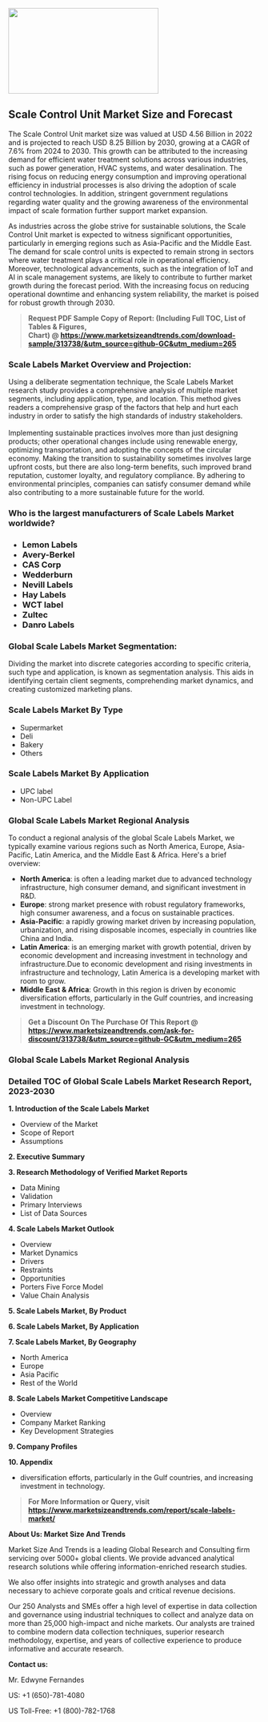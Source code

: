 <p><img class="alignnone size-medium wp-image-20088" src="https://ffe5etoiles.com/wp-content/uploads/2024/12/MST1-300x171.png" alt="" width="300" height="171" /></p><h2>Scale Control Unit Market Size and Forecast</h2><p>The Scale Control Unit market size was valued at USD 4.56 Billion in 2022 and is projected to reach USD 8.25 Billion by 2030, growing at a CAGR of 7.6% from 2024 to 2030. This growth can be attributed to the increasing demand for efficient water treatment solutions across various industries, such as power generation, HVAC systems, and water desalination. The rising focus on reducing energy consumption and improving operational efficiency in industrial processes is also driving the adoption of scale control technologies. In addition, stringent government regulations regarding water quality and the growing awareness of the environmental impact of scale formation further support market expansion.</p><p>As industries across the globe strive for sustainable solutions, the Scale Control Unit market is expected to witness significant opportunities, particularly in emerging regions such as Asia-Pacific and the Middle East. The demand for scale control units is expected to remain strong in sectors where water treatment plays a critical role in operational efficiency. Moreover, technological advancements, such as the integration of IoT and AI in scale management systems, are likely to contribute to further market growth during the forecast period. With the increasing focus on reducing operational downtime and enhancing system reliability, the market is poised for robust growth through 2030.</p></p><blockquote id="" class=""><strong>Request PDF Sample Copy of Report: (Including Full TOC, List of Tables &amp; Figures, Chart)&nbsp;@&nbsp;<strong><a href="https://www.marketsizeandtrends.com/download-sample/313738/&utm_source=github-GC&utm_medium=265" target="_blank">https://www.marketsizeandtrends.com/download-sample/313738/&utm_source=github-GC&utm_medium=265</a></strong></strong></blockquote><h3 id="" class="">Scale Labels Market&nbsp;Overview and Projection:</h3><p id="" class="">Using a deliberate segmentation technique, the Scale Labels Market research study provides a comprehensive analysis of multiple market segments, including application, type, and location. This method gives readers a comprehensive grasp of the factors that help and hurt each industry in order to satisfy the high standards of industry stakeholders. <br /> <br />Implementing sustainable practices involves more than just designing products; other operational changes include using renewable energy, optimizing transportation, and adopting the concepts of the circular economy. Making the transition to sustainability sometimes involves large upfront costs, but there are also long-term benefits, such improved brand reputation, customer loyalty, and regulatory compliance. By adhering to environmental principles, companies can satisfy consumer demand while also contributing to a more sustainable future for the world.</p><h3 id="" class="">Who is the largest manufacturers of&nbsp;Scale Labels Market worldwide?</h3><h3 class=""><p><ul><li>Lemon Labels </li><li> Avery-Berkel </li><li> CAS Corp </li><li> Wedderburn </li><li> Nevill Labels </li><li> Hay Labels </li><li> WCT label </li><li> Zultec </li><li> Danro Labels</li></ul></p></h3><h3 id="" class="">Global&nbsp;Scale Labels Market Segmentation:</h3><p id="" class="">Dividing the market into discrete categories according to specific criteria, such type and application, is known as segmentation analysis. This aids in identifying certain client segments, comprehending market dynamics, and creating customized marketing plans.</p><h3 id="" class="">Scale Labels Market&nbsp;By Type</h3><p><p><ul><li>Supermarket</li><li> Deli</li><li> Bakery</li><li> Others</p></li></ul></p></p><h3 id="" class="">Scale Labels Market&nbsp;By Application</h3><p class=""><p><ul><li>UPC label</li><li> Non-UPC Label</li></ul></p></p><h3 id="" class="">Global Scale Labels Market Regional Analysis</h3><p id="" class="">To conduct a regional analysis of the global Scale Labels Market, we typically examine various regions such as North America, Europe, Asia-Pacific, Latin America, and the Middle East &amp; Africa. Here's a brief overview:</p><ul><li><strong>North America</strong>: is often a leading market due to advanced technology infrastructure, high consumer demand, and significant investment in R&amp;D.</li><li><strong>Europe</strong>: strong market presence with robust regulatory frameworks, high consumer awareness, and a focus on sustainable practices.</li><li><strong>Asia-Pacific</strong>: a rapidly growing market driven by increasing population, urbanization, and rising disposable incomes, especially in countries like China and India.</li><li><strong>Latin America</strong>: is an emerging market with growth potential, driven by economic development and increasing investment in technology and infrastructure.Due to economic development and rising investments in infrastructure and technology, Latin America is a developing market with room to grow.</li><li><strong>Middle East &amp; Africa</strong>: Growth in this region is driven by economic diversification efforts, particularly in the Gulf countries, and increasing investment in technology.</li></ul><blockquote id="" class=""><strong>Get a Discount On The Purchase Of This Report @ <strong><a href="https://www.marketsizeandtrends.com/ask-for-discount/313738/&utm_source=github-GC&utm_medium=265" target="_blank">https://www.marketsizeandtrends.com/ask-for-discount/313738/&utm_source=github-GC&utm_medium=265</a></strong></strong></blockquote><h3 id="" class="">Global Scale Labels Market Regional Analysis</h3><h3 id="" class="">Detailed TOC of Global Scale Labels Market Research Report, 2023-2030</h3><p id="" class=""><strong>1. Introduction of the Scale Labels Market</strong></p><ul><li>Overview of the Market</li><li>Scope of Report</li><li>Assumptions</li></ul><p id="" class=""><strong>2. Executive Summary</strong></p><p id="" class=""><strong>3. Research Methodology of Verified Market Reports</strong></p><ul><li>Data Mining</li><li>Validation</li><li>Primary Interviews</li><li>List of Data Sources</li></ul><p id="" class=""><strong>4. Scale Labels Market Outlook</strong></p><ul><li>Overview</li><li>Market Dynamics</li><li>Drivers</li><li>Restraints</li><li>Opportunities</li><li>Porters Five Force Model</li><li>Value Chain Analysis</li></ul><p id="" class=""><strong>5. Scale Labels Market, By Product</strong></p><p id="" class=""><strong>6. Scale Labels Market, By Application</strong></p><p id="" class=""><strong>7. Scale Labels Market, By Geography</strong></p><ul><li>North America</li><li>Europe</li><li>Asia Pacific</li><li>Rest of the World</li></ul><p id="" class=""><strong>8. Scale Labels Market Competitive Landscape</strong></p><ul><li>Overview</li><li>Company Market Ranking</li><li>Key Development Strategies</li></ul><p id="" class=""><strong>9. Company Profiles</strong></p><p id="" class=""><strong>10. Appendix</strong></p><ul><li>diversification efforts, particularly in the Gulf countries, and increasing investment in technology.</li></ul><blockquote id="" class=""><strong>For More Information or Query, visit <strong><strong><a href="https://www.marketsizeandtrends.com/report/scale-labels-market/" target="_blank">https://www.marketsizeandtrends.com/report/scale-labels-market/</a></strong></strong></strong></blockquote><p id="" class=""><strong>About Us: Market Size And Trends</strong></p><p id="" class="">Market Size And Trends is a leading Global Research and Consulting firm servicing over 5000+ global clients. We provide advanced analytical research solutions while offering information-enriched research studies.</p><p id="" class="">We also offer insights into strategic and growth analyses and data necessary to achieve corporate goals and critical revenue decisions.</p><p id="" class="">Our 250 Analysts and SMEs offer a high level of expertise in data collection and governance using industrial techniques to collect and analyze data on more than 25,000 high-impact and niche markets. Our analysts are trained to combine modern data collection techniques, superior research methodology, expertise, and years of collective experience to produce informative and accurate research.</p><p id="" class=""><strong>Contact us:</strong></p><p id="" class="">Mr. Edwyne Fernandes</p><p id="" class="">US: +1 (650)-781-4080</p><p id="" class="">US Toll-Free: +1 (800)-782-1768</p>
